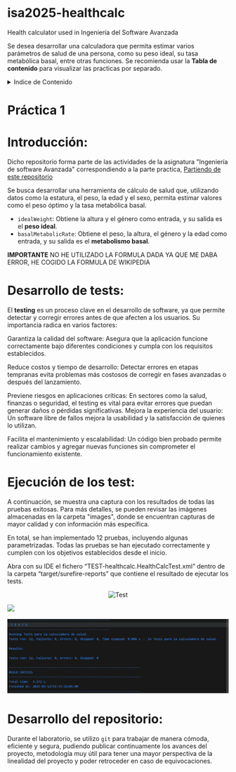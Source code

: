 # isa2025-healthcalc
Health calculator used in Ingeniería del Software Avanzada

Se desea desarrollar una calculadora que permita estimar varios parámetros de salud de una persona, como su peso ideal, su tasa metabólica basal, entre otras funciones. Se recomienda usar la **Tabla de contenido** para visualizar las practicas por separado.

<details>
  <summary>Indice de Contenido</summary>
   <ol>
    <li><a href="#Practica1">Practica1</a>
      <ol> <li><a href="#Introducción">Introducción practica1</a></li>
        <li><a href="#Desarrollo">Desarrollo de tests</a></li>
        <li><a href="#test_idealWeight">Test idealWeight</a></li>
        <li><a href="#test_basalMetabolicRate">Test basalMetabolicRate</a></li>
        <li><a href="#Ejecución">Ejecución de los test</a></li>
        <li><a href="#Repositorio">Desarrollo del repositorio practica1</a></li></ol> </li>
   </ol>
</details>

# Práctica 1

<a name="Practica1"></a>

<a name="Introducción"></a>
# Introducción:
Dicho repositorio forma parte de las actividades de la asignatura "Ingeniería de software Avanzada" correspondiendo a la parte practica, [Partiendo de este repositorio](https://github.com/jmhorcas/isa2025-healthcalc.git)

Se busca desarrollar una herramienta de cálculo de salud que, utilizando datos como la estatura, el peso, la edad y el sexo, permita estimar valores como el peso óptimo y la tasa metabólica basal.

* `idealWeight`: Obtiene la altura y el género como entrada, y su salida es el **peso ideal**.
* `basalMetabolicRate`: Obtiene el peso, la altura, el género y la edad como entrada, y su salida es el **metabolismo basal**.  

 **IMPORTANTE** NO HE UTILIZADO LA FORMULA DADA YA QUE ME DABA ERROR, HE COGIDO LA FORMULA DE WIKIPEDIA

<a name="Desarrollo"></a>  
#  Desarrollo de tests:

El **testing** es un proceso clave en el desarrollo de software, ya que permite detectar y corregir errores antes de que afecten a los usuarios. Su importancia radica en varios factores:

Garantiza la calidad del software: Asegura que la aplicación funcione correctamente bajo diferentes condiciones y cumpla con los requisitos establecidos.

Reduce costos y tiempo de desarrollo: Detectar errores en etapas tempranas evita problemas más costosos de corregir en fases avanzadas o después del lanzamiento.

Previene riesgos en aplicaciones críticas: En sectores como la salud, finanzas o seguridad, el testing es vital para evitar errores que puedan generar daños o pérdidas significativas.
Mejora la experiencia del usuario: Un software libre de fallos mejora la usabilidad y la satisfacción de quienes lo utilizan.

Facilita el mantenimiento y escalabilidad: Un código bien probado permite realizar cambios y agregar nuevas funciones sin comprometer el funcionamiento existente.




<a name="Ejecución"></a>
# Ejecución de los test:
A continuación, se muestra una captura con los resultados de todas las pruebas exitosas. Para más detalles, se pueden revisar las imágenes almacenadas en la carpeta "images", donde se encuentran capturas de mayor calidad y con información más específica.

En total, se han implementado 12 pruebas, incluyendo algunas parametrizadas. Todas las pruebas se han ejecutado correctamente y cumplen con los objetivos establecidos desde el inicio.

Abra con su IDE el fichero “TEST-healthcalc.HealthCalcTest.xml” dentro de la carpeta “target/surefire-reports” que contiene el resultado de ejecutar los tests.

<p align="center">
<img src="https://github.com/marcosLlopis/isa2025-healthcalc/tree/main/image.png" width="100" title="Test">
</p>

![](https://github.com/marcosLlopis/isa2025-healthcalc/tree/main/image.png)


![alt text](image-1.png)
<a name="Repositorio"> </a>
# Desarrollo del repositorio:
Durante el laboratorio, se utilizo `git` para trabajar de manera cómoda, eficiente y segura, pudiendo publicar continuamente los avances del proyecto, metodología muy útil para tener una mayor perspectiva de la linealidad del proyecto y poder retroceder en caso de equivocaciones.


